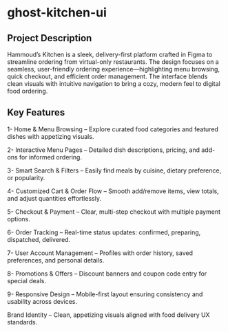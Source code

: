 # ghost-kitchen-ui

## Project Description
Hammoud’s Kitchen is a sleek, delivery-first platform crafted in Figma to streamline ordering from virtual-only restaurants. The design focuses on a seamless, user-friendly ordering experience—highlighting menu browsing, quick checkout, and efficient order management. The interface blends clean visuals with intuitive navigation to bring a cozy, modern feel to digital food ordering.

## Key Features
1- Home & Menu Browsing – Explore curated food categories and featured dishes with appetizing visuals.

2- Interactive Menu Pages – Detailed dish descriptions, pricing, and add-ons for informed ordering.

3- Smart Search & Filters – Easily find meals by cuisine, dietary preference, or popularity.

4- Customized Cart & Order Flow – Smooth add/remove items, view totals, and adjust quantities effortlessly.

5- Checkout & Payment – Clear, multi-step checkout with multiple payment options.

6- Order Tracking – Real-time status updates: confirmed, preparing, dispatched, delivered.

7- User Account Management – Profiles with order history, saved preferences, and personal details.

8- Promotions & Offers – Discount banners and coupon code entry for special deals.

9- Responsive Design – Mobile-first layout ensuring consistency and usability across devices.

Brand Identity – Clean, appetizing visuals aligned with food delivery UX standards.

